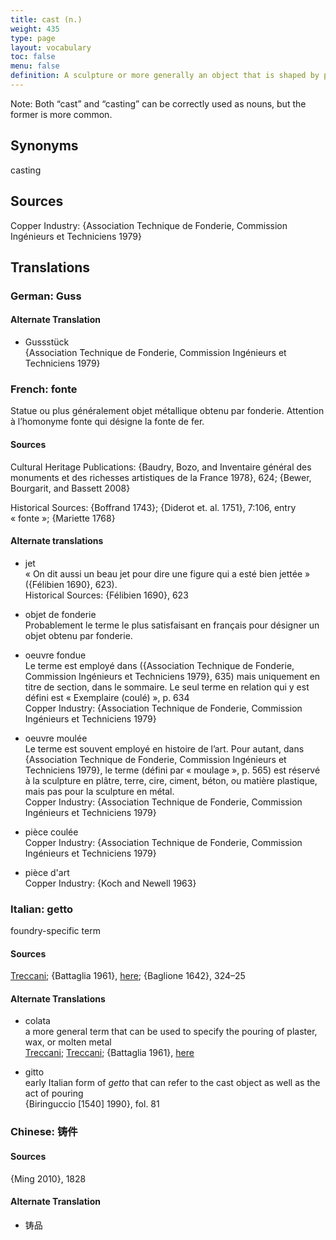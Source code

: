 ```yaml
---
title: cast (n.)
weight: 435
type: page
layout: vocabulary
toc: false
menu: false
definition: A sculpture or more generally an object that is shaped by pouring a molten material or a slurry into a mold in which it will solidify. Plaster of paris, metal, and wax are among the cast-forming sculptural materials routinely involved in bronze production. The term may also refer to the amount of homogenous molten metal resulting from a single pour.
---
```


<div class="backmatter"> Note: Both “cast” and “casting” can be correctly used as nouns, but the former is more common. </div>

## Synonyms

casting

## Sources

Copper Industry: {Association Technique de Fonderie, Commission Ingénieurs et Techniciens 1979}

## Translations

<div class="accordion">

### German: **Guss**

#### Alternate Translation

- Gussstück<br />
{Association Technique de Fonderie, Commission Ingénieurs et Techniciens 1979}

### French: **fonte**

Statue ou plus généralement objet métallique obtenu par fonderie. Attention à l’homonyme fonte qui désigne la fonte de fer.

#### Sources

Cultural Heritage Publications: {Baudry, Bozo, and Inventaire général des monuments et des richesses artistiques de la France 1978}, 624; {Bewer, Bourgarit, and Bassett 2008}

Historical Sources: {Boffrand 1743}; {Diderot et. al. 1751}, 7:106, entry « fonte »; {Mariette 1768}

#### Alternate translations

- jet<br />
« On dit aussi un beau jet pour dire une figure qui a esté bien jettée » ({Félibien 1690}, 623).<br />
Historical Sources: {Félibien 1690}, 623

- objet de fonderie<br />
Probablement le terme le plus satisfaisant en français pour désigner un objet obtenu par fonderie.

- oeuvre fondue<br />
Le terme est employé dans ({Association Technique de Fonderie, Commission Ingénieurs et Techniciens 1979}, 635) mais uniquement en titre de section, dans le sommaire. Le seul terme en relation qui y est défini est « Exemplaire (coulé) », p. 634<br />
Copper Industry: {Association Technique de Fonderie, Commission Ingénieurs et Techniciens 1979}

- oeuvre moulée<br />
Le terme est souvent employé en histoire de l’art. Pour autant, dans {Association Technique de Fonderie, Commission Ingénieurs et Techniciens 1979}, le terme (défini par « moulage », p. 565) est réservé à la sculpture en plâtre, terre, cire, ciment, béton, ou matière plastique, mais pas pour la sculpture en métal.<br />
Copper Industry: {Association Technique de Fonderie, Commission Ingénieurs et Techniciens 1979}

- pièce coulée<br />
Copper Industry: {Association Technique de Fonderie, Commission Ingénieurs et Techniciens 1979}

- pièce d'art<br />
Copper Industry: {Koch and Newell 1963}

### Italian: **getto**

foundry-specific term

#### Sources

[Treccani](http://www.treccani.it/vocabolario/getto/); {Battaglia 1961}, [here](http://www.gdli.it/pdf_viewer/Scripts/pdf.js/web/viewer.asp?file=/PDF/GDLI06/GDLI_06_ocr_730.pdf&parola=Getto); {Baglione 1642}, 324–25  

#### Alternate Translations

- colata<br />
a more general term that can be used to specify the pouring of plaster, wax, or molten metal<br />
[Treccani](https://www.treccani.it/enciclopedia/colata/); [Treccani](https://www.treccani.it/enciclopedia/fusione_%28Enciclopedia-Italiana%29); {Battaglia 1961}, [here](http://www.gdli.it/pdf_viewer/Scripts/pdf.js/web/viewer.asp?file=/PDF/GDLI03/GDLI_03_ocr_279.pdf&parola=Colata)

- gitto<br />
early Italian form of *getto* that can refer to the cast object as well as the act of pouring<br />
{Biringuccio [1540] 1990}, fol. 81

### Chinese: **铸件**

#### Sources

{Ming 2010}, 1828

#### Alternate Translation

- 铸品  
